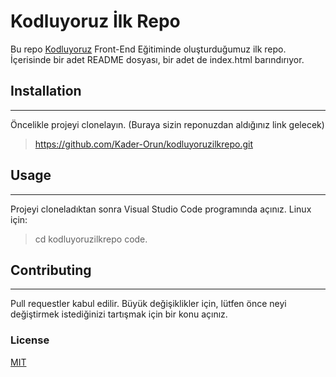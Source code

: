 # Kodluyoruz İlk Repo 
Bu repo [Kodluyoruz](https://kodluyoruz.org/tr/kodluyoruz/) Front-End Eğitiminde oluşturduğumuz ilk repo. İçerisinde bir adet README dosyası, bir adet de index.html barındırıyor. 

## Installation 
-----
Öncelikle projeyi clonelayın. (Buraya sizin reponuzdan aldığınız link gelecek) 

>https://github.com/Kader-Orun/kodluyoruzilkrepo.git

## Usage 
-----
Projeyi cloneladıktan sonra Visual Studio Code programında açınız. 
Linux için: 

>cd kodluyoruzilkrepo
code. 

## Contributing 
----- 

Pull requestler kabul edilir. Büyük değişiklikler için, lütfen önce neyi değiştirmek istediğinizi tartışmak için bir konu açınız. 

### License 

[MIT](https://choosealicense.com/licenses/mit/) 